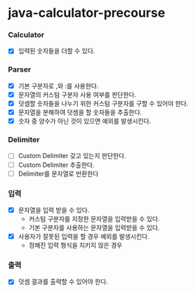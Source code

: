 # java-calculator-precourse

### Calculator

- [x]  입력된 숫자들을 더할 수 있다.

### Parser

- [x]  기본 구분자로 ,와 :를 사용한다.
- [x]  문자열의 커스텀 구분자 사용 여부를 판단한다.
- [x]  덧셈할 숫자들을 나누기 위한 커스텀 구분자를 구할 수 있어야 한다.
- [x]  문자열을 분해하여 덧셈을 할 숫자들을 추출한다.
- [x]  숫자 중 양수가 아닌 것이 있으면 예외를 발생시킨다.

### Delimiter

- [ ] Custom Delimiter 갖고 있는지 판단한다.
- [ ] Custom Delimiter 추출한다.
- [ ] Delimiter를 문자열로 반환한다

### 입력

- [x]  문자열을 입력 받을 수 있다.
    - 커스텀 구분자를 지정한 문자열을 입력받을 수 있다.
    - 기본 구분자를 사용하는 문자열을 입력받을 수 있다.
- [x]  사용자가 잘못된 입력을 할 경우 예외를 발생시킨다.
    - 정해진 입력 형식을 지키지 않은 경우

### 출력

- [x]  덧셈 결과를 출력할 수 있어야 한다.